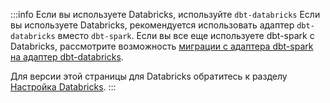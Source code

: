 :::info Если вы используете Databricks, используйте `dbt-databricks`
Если вы используете Databricks, рекомендуется использовать адаптер `dbt-databricks` вместо `dbt-spark`. Если вы все еще используете dbt-spark с Databricks, рассмотрите возможность [миграции с адаптера dbt-spark на адаптер dbt-databricks](/guides/migrate-from-spark-to-databricks).

Для версии этой страницы для Databricks обратитесь к разделу [Настройка Databricks](#databricks-setup).
:::
